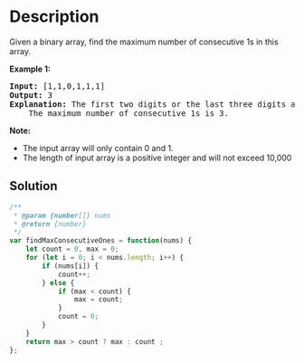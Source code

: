 # Description

Given a binary array, find the maximum number of consecutive 1s in this array.

**Example 1:**
<pre>
<b>Input:</b> [1,1,0,1,1,1]
<b>Output:</b> 3
<b>Explanation:</b> The first two digits or the last three digits are consecutive 1s.
    The maximum number of consecutive 1s is 3.
</pre>

**Note:**
* The input array will only contain 0 and 1.
* The length of input array is a positive integer and will not exceed 10,000

## Solution
```javascript
/**
 * @param {number[]} nums
 * @return {number}
 */
var findMaxConsecutiveOnes = function(nums) {
    let count = 0, max = 0;
    for (let i = 0; i < nums.length; i++) {
        if (nums[i]) {
            count++;
        } else {
            if (max < count) {
                max = count;
            }
            count = 0;
        }
    }
    return max > count ? max : count ;
};
```
